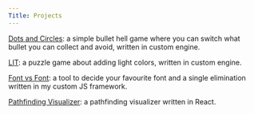 ```yaml
---
Title: Projects
---
```


[Dots and Circles](https://momolabo.itch.io/dots-and-circles): a simple bullet hell game where you can switch what bullet you can collect and avoid, written in custom engine.

[LIT](https://momolabo.itch.io/lit): a puzzle game about adding light colors, written in custom engine.

[Font vs Font](https://momolabo7.github.io/fvf/): a tool to decide your favourite font and a single elimination written in my custom JS framework.

[Pathfinding Visualizer](https://momolabo7.github.io/pathfinding-visualizer/): a pathfinding visualizer written in React.
